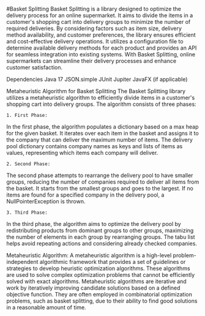 #Basket Splitting
	Basket Splitting is a library designed to optimize the delivery process for an online supermarket. It aims to divide the items in a customer's shopping cart into delivery groups to minimize the number of required deliveries. By considering factors such as item size, delivery method availability, and customer preferences, the library ensures efficient and cost-effective delivery operations. It utilizes a configuration file to determine available delivery methods for each product and provides an API for seamless integration into existing systems. With Basket Splitting, online supermarkets can streamline their delivery processes and enhance customer satisfaction.

Dependencies
	Java 17
	JSON.simple
	JUnit Jupiter
	JavaFX (if applicable)

Metaheuristic Algorithm for Basket Splitting
	The Basket Splitting library utilizes a metaheuristic algorithm to efficiently divide items in a customer's shopping cart into delivery groups. The algorithm consists of three phases:

	1. First Phase:
In the first phase, the algorithm populates a dictionary based on a max heap for the given basket. It iterates over each item in the basket and assigns it to the company that can deliver the maximum number of items. The delivery pool dictionary contains company names as keys and lists of items as values, representing which items each company will deliver.

	2. Second Phase:
The second phase attempts to rearrange the delivery pool to have smaller groups, reducing the number of companies required to deliver all items from the basket. It starts from the smallest groups and goes to the largest. If no items are found for a specified company in the delivery pool, a NullPointerException is thrown.

	3. Third Phase:
In the third phase, the algorithm aims to optimize the delivery pool by redistributing products from dominant groups to other groups, maximizing the number of elements in each group by rearranging groups. The tabu list helps avoid repeating actions and considering already checked companies.

Metaheuristic Algorithm:
	A metaheuristic algorithm is a high-level problem-independent algorithmic framework that provides a set of guidelines or strategies to develop heuristic optimization algorithms. 
 These algorithms are used to solve complex optimization problems that cannot be efficiently solved with exact algorithms. Metaheuristic algorithms are iterative and work by iteratively improving candidate solutions based on a defined objective function. They are often employed in combinatorial optimization problems, such as basket splitting, due to their ability to find good solutions in a reasonable amount of time.

